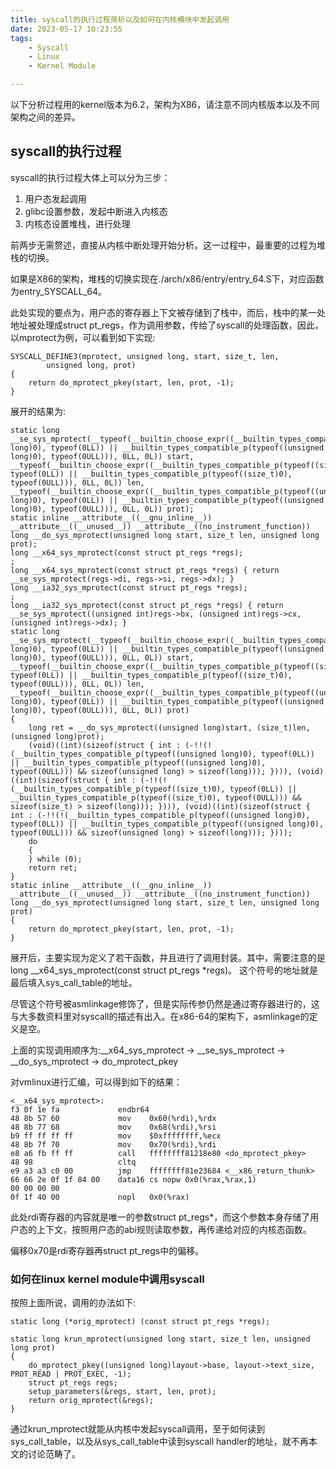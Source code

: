 ```yaml
---
title: syscall的执行过程简析以及如何在内核模块中发起调用
date: 2023-05-17 10:23:55
tags:
    - Syscall
    - Linux
    - Kernel Module

---
```


以下分析过程用的kernel版本为6.2，架构为X86，请注意不同内核版本以及不同架构之间的差异。

## syscall的执行过程

syscall的执行过程大体上可以分为三步：
1. 用户态发起调用
2. glibc设置参数，发起中断进入内核态
3. 内核态设置堆栈，进行处理


前两步无需赘述，直接从内核中断处理开始分析。这一过程中，最重要的过程为堆栈的切换。

如果是X86的架构，堆栈的切换实现在./arch/x86/entry/entry_64.S下，对应函数为entry_SYSCALL_64。

此处实现的要点为，用户态的寄存器上下文被存储到了栈中，而后，栈中的某一处地址被处理成struct pt_regs，作为调用参数，传给了syscall的处理函数，因此，以mprotect为例，可以看到如下实现:
```
SYSCALL_DEFINE3(mprotect, unsigned long, start, size_t, len,
		unsigned long, prot)
{
	return do_mprotect_pkey(start, len, prot, -1);
}
```

展开的结果为:
```
static long __se_sys_mprotect(__typeof(__builtin_choose_expr((__builtin_types_compatible_p(typeof((unsigned long)0), typeof(0LL)) || __builtin_types_compatible_p(typeof((unsigned long)0), typeof(0ULL))), 0LL, 0L)) start, __typeof(__builtin_choose_expr((__builtin_types_compatible_p(typeof((size_t)0), typeof(0LL)) || __builtin_types_compatible_p(typeof((size_t)0), typeof(0ULL))), 0LL, 0L)) len, __typeof(__builtin_choose_expr((__builtin_types_compatible_p(typeof((unsigned long)0), typeof(0LL)) || __builtin_types_compatible_p(typeof((unsigned long)0), typeof(0ULL))), 0LL, 0L)) prot);
static inline __attribute__((__gnu_inline__)) __attribute__((__unused__)) __attribute__((no_instrument_function)) long __do_sys_mprotect(unsigned long start, size_t len, unsigned long prot);
long __x64_sys_mprotect(const struct pt_regs *regs);
;
long __x64_sys_mprotect(const struct pt_regs *regs) { return __se_sys_mprotect(regs->di, regs->si, regs->dx); }
long __ia32_sys_mprotect(const struct pt_regs *regs);
;
long __ia32_sys_mprotect(const struct pt_regs *regs) { return __se_sys_mprotect((unsigned int)regs->bx, (unsigned int)regs->cx, (unsigned int)regs->dx); }
static long __se_sys_mprotect(__typeof(__builtin_choose_expr((__builtin_types_compatible_p(typeof((unsigned long)0), typeof(0LL)) || __builtin_types_compatible_p(typeof((unsigned long)0), typeof(0ULL))), 0LL, 0L)) start, __typeof(__builtin_choose_expr((__builtin_types_compatible_p(typeof((size_t)0), typeof(0LL)) || __builtin_types_compatible_p(typeof((size_t)0), typeof(0ULL))), 0LL, 0L)) len, __typeof(__builtin_choose_expr((__builtin_types_compatible_p(typeof((unsigned long)0), typeof(0LL)) || __builtin_types_compatible_p(typeof((unsigned long)0), typeof(0ULL))), 0LL, 0L)) prot)
{
	long ret = __do_sys_mprotect((unsigned long)start, (size_t)len, (unsigned long)prot);
	(void)((int)(sizeof(struct { int : (-!!(!(__builtin_types_compatible_p(typeof((unsigned long)0), typeof(0LL)) || __builtin_types_compatible_p(typeof((unsigned long)0), typeof(0ULL))) && sizeof(unsigned long) > sizeof(long))); }))), (void)((int)(sizeof(struct { int : (-!!(!(__builtin_types_compatible_p(typeof((size_t)0), typeof(0LL)) || __builtin_types_compatible_p(typeof((size_t)0), typeof(0ULL))) && sizeof(size_t) > sizeof(long))); }))), (void)((int)(sizeof(struct { int : (-!!(!(__builtin_types_compatible_p(typeof((unsigned long)0), typeof(0LL)) || __builtin_types_compatible_p(typeof((unsigned long)0), typeof(0ULL))) && sizeof(unsigned long) > sizeof(long))); })));
	do
	{
	} while (0);
	return ret;
}
static inline __attribute__((__gnu_inline__)) __attribute__((__unused__)) __attribute__((no_instrument_function)) long __do_sys_mprotect(unsigned long start, size_t len, unsigned long prot)
{
	return do_mprotect_pkey(start, len, prot, -1);
}
```

展开后，主要实现为定义了若干函数，并且进行了调用封装。其中，需要注意的是long __x64_sys_mprotect(const struct pt_regs *regs)。
这个符号的地址就是最后填入sys_call_table的地址。

尽管这个符号被asmlinkage修饰了，但是实际传参仍然是通过寄存器进行的，这与大多数资料里对syscall的描述有出入。在x86-64的架构下，asmlinkage的定义是空。

上面的实现调用顺序为:__x64_sys_mprotect -> __se_sys_mprotect -> __do_sys_mprotect -> do_mprotect_pkey

对vmlinux进行汇编，可以得到如下的结果：
```
<__x64_sys_mprotect>:
f3 0f 1e fa             endbr64 
48 8b 57 60             mov    0x60(%rdi),%rdx
48 8b 77 68             mov    0x68(%rdi),%rsi
b9 ff ff ff ff          mov    $0xffffffff,%ecx
48 8b 7f 70             mov    0x70(%rdi),%rdi
e8 a6 fb ff ff          call   ffffffff81218e80 <do_mprotect_pkey>
48 98                   cltq   
e9 a3 a3 c0 00          jmp    ffffffff81e23684 <__x86_return_thunk>
66 66 2e 0f 1f 84 00    data16 cs nopw 0x0(%rax,%rax,1)
00 00 00 00 
0f 1f 40 00             nopl   0x0(%rax)
```

此处rdi寄存器的内容就是唯一的参数struct pt_regs*，而这个参数本身存储了用户态的上下文，按照用户态的abi规则读取参数，再传递给对应的内核态函数。

偏移0x70是rdi寄存器再struct pt_regs中的偏移。


### 如何在linux kernel module中调用syscall

按照上面所说，调用的办法如下:
```
static long (*orig_mprotect) (const struct pt_regs *regs);

static long krun_mprotect(unsigned long start, size_t len, unsigned long prot)
{
    do_mprotect_pkey((unsigned long)layout->base, layout->text_size, PROT_READ | PROT_EXEC, -1);
    struct pt_regs regs;
    setup_parameters(&regs, start, len, prot);
    return orig_mprotect(&regs);
}
```

通过krun_mprotect就能从内核中发起syscall调用，至于如何读到sys_call_table，以及从sys_call_table中读到syscall handler的地址，就不再本文的讨论范畴了。







